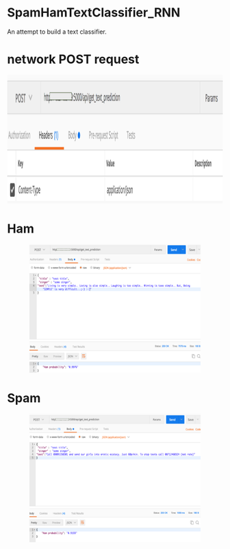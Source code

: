 # SpamHamTextClassifier_RNN

An attempt to build a text classifier.

# network POST request
<p align="center">
  <img src="https://raw.githubusercontent.com/Audhil/SpamHamTextClassifier_RNN/master/images/POST_req.png" width="800" height="300">
  </p>
  
# Ham
  <p align="center">
  <img src="https://raw.githubusercontent.com/Audhil/SpamHamTextClassifier_RNN/master/images/Ham.png" width="400" height="300">
    </p>
 
# Spam
   <p align="center">
    <img src="https://raw.githubusercontent.com/Audhil/SpamHamTextClassifier_RNN/master/images/spam.png" width="400"  height="300">
    </p>
